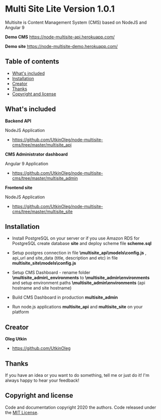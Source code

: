 # Multi Site Lite Version 1.0.1

Multisite is Content Management System (CMS) based on NodeJS and Angular 9

**Demo CMS**
<https://node-multisite-api.herokuapp.com/>

**Demo site**
<https://node-multisite-demo.herokuapp.com/>

## Table of contents

- [What's included](#whats-included)
- [Installation](#installation)
- [Creator](#creator)
- [Thanks](#thanks)
- [Copyright and license](#copyright-and-license)

## What's included

**Backend API** 

NodeJS Application

- <https://github.com/UtkinOleg/node-multisite-cms/tree/master/multisite_api>

**CMS Administrator dashboard** 

Angular 9 Application

- <https://github.com/UtkinOleg/node-multisite-cms/tree/master/multisite_admin>

**Frontend site** 

NodeJS Application

- <https://github.com/UtkinOleg/node-multisite-cms/tree/master/multisite_site>

## Installation

- Install PostgreSQL on your server or if you use Amazon RDS for PostgreSQL create database **site** and deploy scheme file **scheme.sql**

- Setup postgres connection in file **\multisite_api\models\config.js** , api_url and site_data (title, description and etc) in file **multisite_site\models\config.js** 

- Setup CMS Dashboard - rename folder **\multisite_admin\\_environments** to **\multisite_admin\environments** and setup environment paths **\multisite_admin\environments** (api hostname and site hostname)

- Build CMS Dashboard in production **multisite_admin**

- Run node.js applications **multisite_api** and **multisite_site** on your platform

## Creator

**Oleg Utkin**

- <https://github.com/UtkinOleg>

## Thanks

If you have an idea or you want to do something, tell me or just do it! I'm always happy to hear
your feedback!

## Copyright and license

Code and documentation copyright 2020 the authors. Code released under the
[MIT License](https://github.com/UtkinOleg/node-multisite-cms/blob/master/LICENSE).
